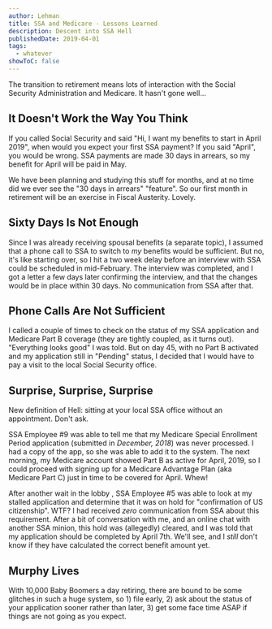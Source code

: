 ```yaml
---
author: Lehman
title: SSA and Medicare - Lessons Learned
description: Descent into SSA Hell
publishedDate: 2019-04-01
tags:
  - whatever
showToC: false
---
```


The transition to retirement means lots of interaction with the Social Security Administration and Medicare. It hasn't gone well...

## It Doesn't Work the Way You Think

If you called Social Security and said "Hi, I want my benefits to start in April 2019", when would you expect your first SSA payment? If you said "April", you would be wrong. SSA payments are made 30 days in arrears, so my benefit for April will be paid in May.

We have been planning and studying this stuff for months, and at no time did we ever see the "30 days in arrears" "feature". So our first month in retirement will be an exercise in Fiscal Austerity. Lovely.

## Sixty Days Is Not Enough

Since I was already receiving spousal benefits (a separate topic), I assumed that a phone call to SSA to switch to _my_ benefits would be sufficient. But no, it's like starting over, so I hit a two week delay before an interview with SSA could be scheduled in mid-February. The interview was completed, and I got a letter a few days later confirming the interview, and that the changes would be in place within 30 days. No communication from SSA after that.

## Phone Calls Are Not Sufficient

I called a couple of times to check on the status of my SSA application and Medicare Part B coverage (they are tightly coupled, as it turns out). "Everything looks good" I was told. But on day 45, with no Part B activated and my application still in "Pending" status, I decided that I would have to pay a visit to the local Social Security office.

## Surprise, Surprise, Surprise

New definition of Hell: sitting at your local SSA office without an appointment. Don't ask.

SSA Employee #9 was able to tell me that my Medicare Special Enrollment Period application (submitted in _December, 2018_) was never processed. I had a copy of the app, so she was able to add it to the system. The next morning, my Medicare account showed Part B as active for April, 2019, so I could proceed with signing up for a Medicare Advantage Plan (aka Medicare Part C) just in time to be covered for April. Whew!

After another wait in the lobby , SSA Employee #5 was able to look at my stalled application and determine that it was on hold for "confirmation of US citizenship". WTF? I had received _zero_ communication from SSA about this requirement. After a bit of conversation with me, and an online chat with another SSA minion, this hold was (allegedly) cleared, and I was told that my application should be completed by April 7th. We'll see, and I _still_ don't know if they have calculated the correct benefit amount yet.

## Murphy Lives

With 10,000 Baby Boomers a day retiring, there are bound to be some glitches in such a huge system, so 1) file early, 2) ask about the status of your application sooner rather than later, 3) get some face time ASAP if things are not going as you expect.

